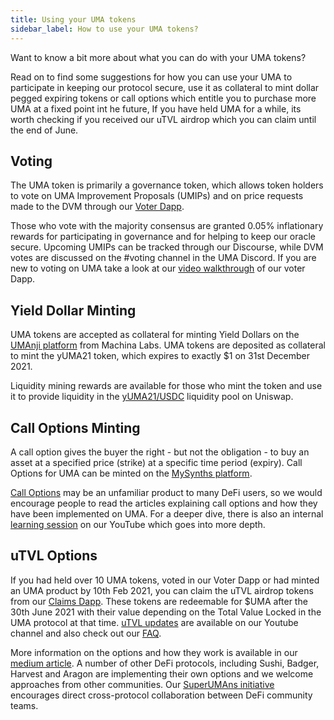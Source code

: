 ```yaml
---
title: Using your UMA tokens
sidebar_label: How to use your UMA tokens?
---
```

Want to know a bit more about what you can do with your UMA tokens?

Read on to find some suggestions for how you can use your UMA to participate in keeping our protocol secure, use it as collateral to mint dollar pegged expiring tokens or call options which entitle you to purchase more UMA at a fixed point int he future, If you have held UMA for a while, its worth checking if you received our uTVL airdrop which you can claim until the end of June.

## Voting

The UMA token is primarily a governance token, which allows token holders to vote on UMA Improvement Proposals (UMIPs) and on price requests made to the DVM through our [Voter Dapp](https://vote.umaproject.org/).   

Those who vote with the majority consensus are granted 0.05% inflationary rewards for participating in governance and for helping to keep our oracle secure.  Upcoming UMIPs can be tracked through our Discourse, while DVM votes are discussed on the #voting channel in the UMA Discord.  If you are new to voting on UMA take a look at our [video walkthrough](https://www.loom.com/share/ed44dbea28af4124b40af17d4c69e31c) of our voter Dapp.

## Yield Dollar Minting

UMA tokens are accepted as collateral for minting Yield Dollars on the [UMAnji platform](https://umanji.xyz/) from Machina Labs.  UMA tokens are deposited as collateral to mint the yUMA21 token, which expires to exactly $1 on 31st December 2021. 

Liquidity mining rewards are available for those who mint the token and use it to provide liquidity in the [yUMA21/USDC](https://info.uniswap.org/token/0x3108c33b6fb38efedaefd8b5f7ca01d5f5c7372d) liquidity pool on Uniswap.

## Call Options Minting

A call option gives the buyer the right - but not the obligation - to buy an asset at a specified price (strike) at a specific time period (expiry).  Call Options for UMA can be minted on the [MySynths platform](http://mysynths.finance). 

[Call Options](https://medium.com/uma-project/ulabs-building-call-options-on-uma-part-1-efd3188714c5) may be an unfamiliar product to many DeFi users, so we would encourage people to read the articles explaining call options and how they have been implemented on UMA.  For a deeper dive, there is also an internal [learning session](https://www.notion.so/umaproject/Kevin-Chan-Call-Options-a8f9e8961c80409ca27d059cf75d7f22) on our YouTube which goes into more depth. 

## uTVL Options

If you had held over 10 UMA tokens, voted in our Voter Dapp or had minted an UMA product by 10th Feb 2021, you can claim the uTVL airdrop tokens from our [Claims Dapp](https://claim.umaproject.org/).  These tokens are redeemable for $UMA after the 30th June 2021 with their value depending on the Total Value Locked in the UMA protocol at that time. [uTVL updates](https://www.youtube.com/playlist?list=PLtbecZTA1xzyBxba9Zh8wmfqtA0YCwh6p) are available on our Youtube channel and also check out our [FAQ](community/uTVLFAQ.md).

More information on the options and how they work is available in our [medium article](https://medium.com/uma-project/uma-kpi-options-and-airdrop-bae86be16ce4). A number of other DeFi protocols, including Sushi, Badger, Harvest and Aragon are implementing their own options and we welcome approaches from other communities.  Our [SuperUMAns initiative](https://medium.com/uma-project/uma-kpi-options-and-airdrop-bae86be16ce4) encourages direct cross-protocol collaboration between DeFi community teams.  

